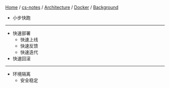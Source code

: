[Home](https://mengxianbin.github.io) /
[cs-notes](https://mengxianbin.github.io/cs-notes/content) /
[Architecture](https://mengxianbin.github.io/cs-notes/content/Architecture) /
[Docker](https://mengxianbin.github.io/cs-notes/content/Architecture/Docker) /
[Background](https://mengxianbin.github.io/cs-notes/content/Architecture/Docker/Background)

* 小步快跑

---

* 快速部署
    * 快速上线
    * 快速反馈
    * 快速迭代
* 快速回滚

---

* 环境隔离
    * 安全稳定
